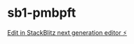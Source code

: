 # sb1-pmbpft

[Edit in StackBlitz next generation editor ⚡️](https://stackblitz.com/~/github.com/whatcrypto/sb1-pmbpft)